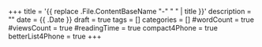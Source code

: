 +++
title = '{{ replace .File.ContentBaseName "-" " " | title }}'
description = ""
date = {{ .Date }}
draft = true
tags = []
categories = []
#wordCount = true
#viewsCount = true
#readingTime = true
compact4Phone = true
betterList4Phone = true
+++
